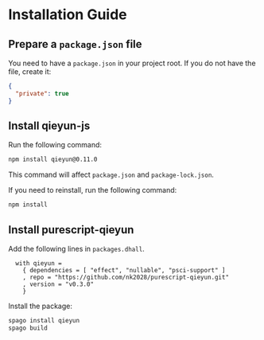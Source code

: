 # Installation Guide

## Prepare a `package.json` file

You need to have a `package.json` in your project root. If you do not have the file, create it:

```json
{
  "private": true
}
```

## Install qieyun-js

Run the following command:

```sh
npm install qieyun@0.11.0
```

This command will affect `package.json` and `package-lock.json`.

If you need to reinstall, run the following command:

```sh
npm install
```

## Install purescript-qieyun

Add the following lines in `packages.dhall`.

```dhall
  with qieyun =
    { dependencies = [ "effect", "nullable", "psci-support" ]
    , repo = "https://github.com/nk2028/purescript-qieyun.git"
    , version = "v0.3.0"
    }
```

Install the package:

```sh
spago install qieyun
spago build
```
